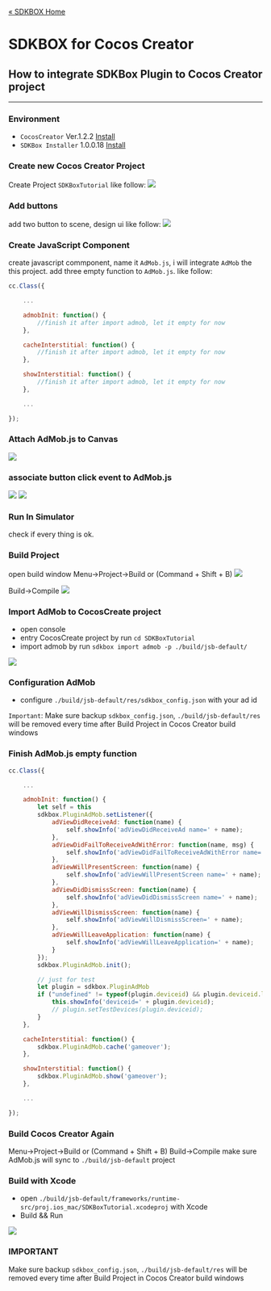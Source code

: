 [&#171; SDKBOX Home](http://sdkbox.com)

<h1>SDKBOX for Cocos Creator</h1>

## How to integrate SDKBox Plugin to Cocos Creator project
---

### Environment

* `CocosCreator` Ver.1.2.2 [Install](http://www.cocos.com/creator)
* `SDKBox Installer` 1.0.0.18 [Install](http://docs.sdkbox.com/en/installer/)

### Create new Cocos Creator Project

Create Project `SDKBoxTutorial` like follow:
![](../imgs/ccc_tutorial_create_project.png)

### Add buttons

add two button to scene, design ui like follow:
![](../imgs/ccc_tutorial_ui_design.png)

### Create JavaScript Component

create javascript commponent, name it `AdMob.js`, i will integrate `AdMob` the this project. add three empty function to `AdMob.js`. like follow:

```js
cc.Class({

    ...

    admobInit: function() {
        //finish it after import admob, let it empty for now
    },

    cacheInterstitial: function() {
        //finish it after import admob, let it empty for now
    },

    showInterstitial: function() {
        //finish it after import admob, let it empty for now
    },

    ...

});
```

### Attach AdMob.js to Canvas

![](../imgs/ccc_tutorial_canvas_script.png)

### associate button click event to AdMob.js

![](../imgs/ccc_tutorial_btn_cache_script.png)
![](../imgs/ccc_tutorial_btn_show_script.png)

### Run In Simulator

check if every thing is ok.


### Build Project

open build window
Menu->Project->Build or (Command + Shift + B)
![](../imgs/ccc_tutorial_build_win.png)

Build->Compile
![](../imgs/ccc_tutorial_console_compile_result.png)


### Import AdMob to CocosCreate project

* open console
* entry CocosCreate project by run `cd SDKBoxTutorial`
* import admob by run `sdkbox import admob -p ./build/jsb-default/`

![](../imgs/ccc_tutorial_import_admob_result.png)

### Configuration AdMob

* configure `./build/jsb-default/res/sdkbox_config.json` with your ad id

`Important`: Make sure backup `sdkbox_config.json`, `./build/jsb-default/res` will be removed every time after Build Project in Cocos Creator build windows

### Finish AdMob.js empty function

```js
cc.Class({

    ...

    admobInit: function() {
        let self = this
        sdkbox.PluginAdMob.setListener({
            adViewDidReceiveAd: function(name) {
                self.showInfo('adViewDidReceiveAd name=' + name);
            },
            adViewDidFailToReceiveAdWithError: function(name, msg) {
                self.showInfo('adViewDidFailToReceiveAdWithError name=' + name + ' msg=' + msg);
            },
            adViewWillPresentScreen: function(name) {
                self.showInfo('adViewWillPresentScreen name=' + name);
            },
            adViewDidDismissScreen: function(name) {
                self.showInfo('adViewDidDismissScreen name=' + name);
            },
            adViewWillDismissScreen: function(name) {
                self.showInfo('adViewWillDismissScreen=' + name);
            },
            adViewWillLeaveApplication: function(name) {
                self.showInfo('adViewWillLeaveApplication=' + name);
            }
        });
        sdkbox.PluginAdMob.init();

        // just for test
        let plugin = sdkbox.PluginAdMob
        if ("undefined" != typeof(plugin.deviceid) && plugin.deviceid.length > 0) {
            this.showInfo('deviceid=' + plugin.deviceid);
            // plugin.setTestDevices(plugin.deviceid);
        }
    },

    cacheInterstitial: function() {
        sdkbox.PluginAdMob.cache('gameover');
    },

    showInterstitial: function() {
        sdkbox.PluginAdMob.show('gameover');
    },

    ...

});
```

### Build Cocos Creator Again

Menu->Project->Build or (Command + Shift + B)
Build->Compile
make sure AdMob.js will sync to `./build/jsb-default` project

### Build with Xcode

* open `./build/jsb-default/frameworks/runtime-src/proj.ios_mac/SDKBoxTutorial.xcodeproj` with Xcode
* Build && Run

![](../imgs/ccc_tutorial_admob_intistial_show.png)

### IMPORTANT

Make sure backup `sdkbox_config.json`, `./build/jsb-default/res` will be removed every time after Build Project in Cocos Creator build windows
